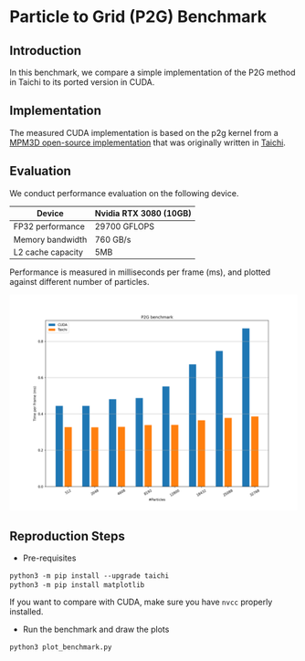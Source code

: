 # Particle to Grid (P2G) Benchmark

## Introduction
In this benchmark, we compare a simple implementation of the P2G method in Taichi
to its ported version in CUDA.

## Implementation
The measured CUDA implementation is based on the p2g kernel from a 
[MPM3D open-source implementation](https://github.com/Aisk1436/mpm3d) 
 that was originally written in 
[Taichi](https://github.com/taichi-dev/taichi/blob/master/python/taichi/examples/simulation/mpm3d.py). 

## Evaluation
We conduct performance evaluation on the following device.

|Device| Nvidia RTX 3080 (10GB)|
|-----|-----------------------|
|FP32 performance| 29700 GFLOPS|
|Memory bandwidth| 760 GB/s|
|L2 cache capacity| 5MB|

Performance is measured in milliseconds per frame (ms), and plotted against
different number of particles.

<p align="center">
<img src="fig/bench.png" width="560">
</p>

## Reproduction Steps

* Pre-requisites
```shell
python3 -m pip install --upgrade taichi
python3 -m pip install matplotlib
```
If you want to compare with CUDA, make sure you have `nvcc` properly installed.

* Run the benchmark and draw the plots
```shell
python3 plot_benchmark.py
```
